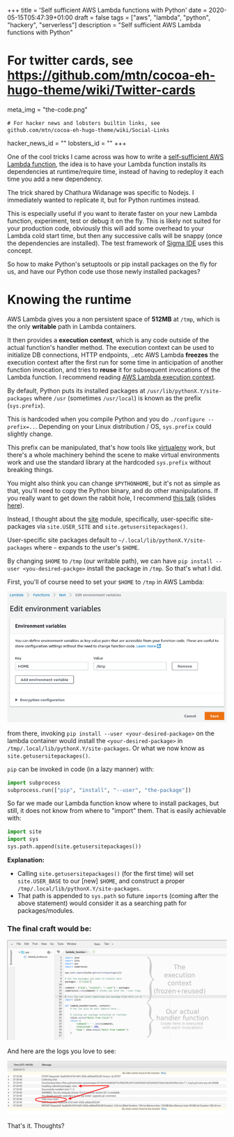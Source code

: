 +++
title = 'Self sufficient AWS Lambda functions with Python'
date = 2020-05-15T05:47:39+01:00
draft = false
tags = ["aws", "lambda", "python", "hackery", "serverless"]
description = "Self sufficient AWS Lambda functions with Python"

# For twitter cards, see https://github.com/mtn/cocoa-eh-hugo-theme/wiki/Twitter-cards
meta_img = "the-code.png"

    # For hacker news and lobsters builtin links, see github.com/mtn/cocoa-eh-hugo-theme/wiki/Social-Links
hacker_news_id = ""
lobsters_id = ""
+++

One of the cool tricks I came across was how to write a [self-sufficient AWS Lambda function](https://medium.com/hackernoon/writing-a-self-sufficient-aws-lambda-function-da6c0586f48c), the idea is to have your Lambda function installs its dependencies at runtime/require time, instead of having to redeploy it each time you add a new dependency.

The trick shared by Chathura Widanage was specific to Nodejs. I immediately wanted to replicate it, but for Python runtimes instead. 

This is especially useful if you want to iterate faster on your new Lambda function, experiment, test or debug it on the fly. This is likely not suited for your production code, obviously this will add some overhead to your Lambda cold start time, but then any successive calls will be snappy (once the dependencies are installed). The test framework of [Sigma IDE](https://www.slappforge.com/sigma) uses this concept.

So how to make Python's setuptools or pip install packages on the fly for us, and have our Python code use those newly installed packages?

# Knowing the runtime

AWS Lambda gives you a non persistent space of **512MB** at `/tmp`, which is the only **writable** path in Lambda containers.

It then provides a **execution context**, which is any code outside of the actual function's handler method. The execution context can be used to initialize DB connections, HTTP endpoints, ..etc AWS Lambda **freezes** the execution context after the first run for some time in anticipation of another function invocation, and tries to **reuse** it for subsequent invocations of the Lambda function. I recommend reading [AWS Lambda execution context](https://docs.aws.amazon.com/lambda/latest/dg/runtimes-context.html). 

By default, Python puts its installed packages at `/usr/lib/pythonX.Y/site-packages` where `/usr` (sometimes `/usr/local`) is known as the prefix (`sys.prefix`). 

This is hardcoded when you compile Python and you do `./configure --prefix=..`. Depending on your Linux distribution / OS, `sys.prefix` could slightly change.  

This prefix can be manipulated, that's how tools like [virtualenv](https://virtualenv.pypa.io) work, but there's a whole machinery behind the scene to make virtual environments work and use the standard library at the hardcoded  `sys.prefix` without breaking things. 


You might also think you can change `$PYTHONHOME`, but it's not as simple as that, you'll need to copy the Python binary, and do other manipulations. If you really want to get down the rabbit hole, I recommend [this talk](https://pyvideo.org/pycon-us-2011/pycon-2011--reverse-engineering-ian-bicking--39-s.html) (slides [here](http://carljm.github.io/pipvirtualenv-preso/#1)).


Instead, I thought about the [site](https://docs.python.org/3/library/site.html) module, specifically, user-specific site-packages via `site.USER_SITE` and `site.getusersitepackages()`.

User-specific site packages default to `~/.local/lib/pythonX.Y/site-packages` where `~` expands to the user's `$HOME`. 

By changing `$HOME` to `/tmp` (our writable path), we can have `pip install --user <you-desired-packge>` install the package in `/tmp`. So that's what I did.


First, you'll of course need to set your `$HOME` to `/tmp` in AWS Lambda:

![Set HOME variable to /tmp](set-home.png)

from there, invoking `pip install --user <your-desired-package>` on the lambda container would install the `<your-desired-package>` in `/tmp/.local/lib/pythonX.Y/site-packages`. Or what we now know as `site.getusersitepackages()`. 

`pip` can be invoked in code (in a lazy manner) with:

```python
import subprocess
subprocess.run(["pip", "install", "--user", "the-package"])
```

So far we made our Lambda function know where to install packages, but still, it does not know from where to "import" them. That is easily achievable with: 

```python
import site
import sys
sys.path.append(site.getusersitepackages())
```

**Explanation:**

- Calling `site.getusersitepackages()` (for the first time) will set `site.USER_BASE` to our [new] `$HOME`, and construct a proper `/tmp/.local/lib/pythonX.Y/site-packages`.
- That path is appended to `sys.path` so future `import`s (coming after the above statement) would consider it as a searching path for packages/modules.


### The final craft would be:

![](the-code.png)

And here are the logs you love to see:

![](clicked.png)


That's it. Thoughts?